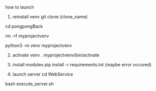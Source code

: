 how to launch

1. reinstall venv
git clone (clone_name)

cd pongpongBack

rm -rf myprojectvenv

python3 -m venv myprojectvenv

2. activate venv
. myprojectvenv/bin/activate

3. install modules
pip install -r requirements.txt
(maybe error occured)

4. launch server
cd WebService

bash execute_server.sh